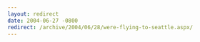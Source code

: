 ```yaml
---
layout: redirect
date: 2004-06-27 -0800
redirect: /archive/2004/06/28/were-flying-to-seattle.aspx/
---
```

